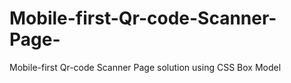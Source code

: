 # Mobile-first-Qr-code-Scanner-Page-
Mobile-first Qr-code Scanner Page solution using CSS Box Model
